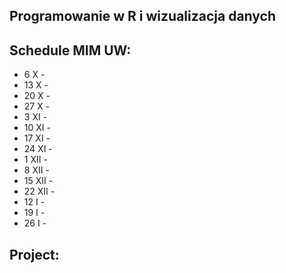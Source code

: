 Programowanie w R i wizualizacja danych
---------------------------------------

Schedule MIM UW:
----------------

* 6 X - 
* 13 X - 
* 20 X - 
* 27 X - 
* 3 XI - 
* 10 XI - 
* 17 XI - 
* 24 XI - 
* 1 XII - 
* 8 XII - 
* 15 XII - 
* 22 XII - 
* 12 I - 
* 19 I - 
* 26 I - 


Project:
--------


